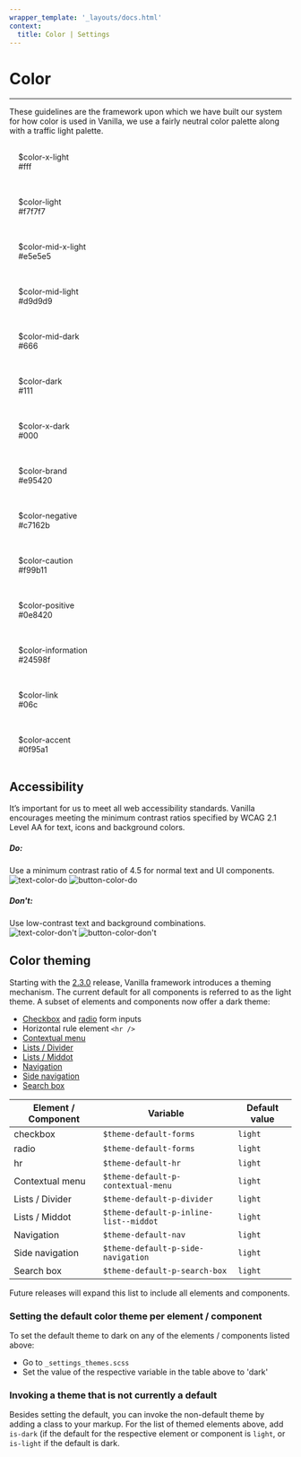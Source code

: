 ```yaml
---
wrapper_template: '_layouts/docs.html'
context:
  title: Color | Settings
---
```


# Color

<hr>

These guidelines are the framework upon which we have built our system for how color is used in Vanilla, we use a fairly neutral color palette along with a traffic light palette.

<div class="p-strip is-shallow">
  <div class="row">
    <div class="col-2 p-card u-no-padding">
      <div class="p-strip is-shallow is-bordered" style="background-color: #fff"></div>
      <p class="p-card__content u-no-margin" style="padding: 1rem">
        $color-x-light<br><span class="p-muted-heading">#fff</span>
      </p>
    </div>
    <div class="col-2 p-card u-no-padding">
      <div class="p-strip is-shallow is-bordered" style="background-color: #f7f7f7"></div>
      <p class="p-card__content u-no-margin" style="padding: 1rem">
        $color-light<br><span class="p-muted-heading">#f7f7f7</span>
      </p>
    </div>
    <div class="col-2 p-card u-no-padding">
      <div class="p-strip is-shallow is-bordered" style="background-color: #e5e5e5"></div>
      <p class="p-card__content u-no-margin" style="padding: 1rem">
        $color-mid-x-light<br><span class="p-muted-heading">#e5e5e5</span>
      </p>
    </div>
    <div class="col-2 p-card u-no-padding">
      <div class="p-strip is-shallow is-bordered" style="background-color: #d9d9d9"></div>
      <p class="p-card__content u-no-margin" style="padding: 1rem">
        $color-mid-light<br><span class="p-muted-heading">#d9d9d9</span>
      </p>
    </div>
  </div>
  <div class="row">
    <div class="col-2 p-card u-no-padding">
      <div class="p-strip is-shallow is-bordered" style="background-color: #666"></div>
      <p class="p-card__content u-no-margin" style="padding: 1rem">
        $color-mid-dark<br><span class="p-muted-heading">#666</span>
      </p>
    </div>
    <div class="col-2 p-card u-no-padding">
      <div class="p-strip is-shallow is-bordered" style="background-color: #111"></div>
      <p class="p-card__content u-no-margin" style="padding: 1rem">
        $color-dark<br><span class="p-muted-heading">#111</span>
      </p>
    </div>
    <div class="col-2 p-card u-no-padding">
      <div class="p-strip is-shallow is-bordered" style="background-color: #000"></div>
      <p class="p-card__content u-no-margin" style="padding: 1rem">
        $color-x-dark<br><span class="p-muted-heading">#000</span>
      </p>
    </div>
    <div class="col-2 p-card u-no-padding">
      <div class="p-strip is-shallow is-bordered" style="background-color: #e95420"></div>
      <p class="p-card__content u-no-margin" style="padding: 1rem">
        $color-brand<br><span class="p-muted-heading">#e95420</span>
      </p>
    </div>
  </div>
  <div class="row">
    <div class="col-2 p-card u-no-padding">
      <div class="p-strip is-shallow is-bordered" style="background-color: #c7162b"></div>
      <p class="p-card__content u-no-margin" style="padding: 1rem">
        $color-negative<br><span class="p-muted-heading">#c7162b</span>
      </p>
    </div>
    <div class="col-2 p-card u-no-padding">
      <div class="p-strip is-shallow is-bordered" style="background-color: #f99b11"></div>
      <p class="p-card__content u-no-margin" style="padding: 1rem">
        $color-caution<br><span class="p-muted-heading">#f99b11</span>
      </p>
    </div>
    <div class="col-2 p-card u-no-padding">
      <div class="p-strip is-shallow is-bordered" style="background-color: #0e8420"></div>
      <p class="p-card__content u-no-margin" style="padding: 1rem">
        $color-positive<br><span class="p-muted-heading">#0e8420</span>
      </p>
    </div>
    <div class="col-2 p-card u-no-padding">
      <div class="p-strip is-shallow is-bordered" style="background-color: #24598f"></div>
      <p class="p-card__content u-no-margin" style="padding: 1rem">
        $color-information<br><span class="p-muted-heading">#24598f</span>
      </p>
    </div>
  </div>
  <div class="row">
    <div class="col-2 p-card u-no-padding">
      <div class="p-strip is-shallow is-bordered" style="background-color: #06c"></div>
      <p class="p-card__content u-no-margin" style="padding: 1rem">
        $color-link<br><span class="p-muted-heading">#06c</span>
      </p>
    </div>
    <div class="col-2 p-card u-no-padding">
      <div class="p-strip is-shallow is-bordered" style="background-color: #0f95a1"></div>
      <p class="p-card__content u-no-margin" style="padding: 1rem">
        $color-accent<br><span class="p-muted-heading">#0f95a1</span>
      </p>
    </div>
  </div>
</div>

## Accessibility

It’s important for us to meet all web accessibility standards. Vanilla encourages meeting the minimum contrast ratios specified by WCAG 2.1 Level AA for text, icons and background colors.

<div class="p-strip is-shallow">
  <div class="row">
     <div class="col-4">
       <div class="p-notification--positive">
        <div class="p-notification__content">
          <h5 class="p-notification__title">Do:</h5>
          <span class="p-notification__message">Use a minimum contrast ratio of 4.5 for normal text and UI components.</span>
        </div>
       </div>
       <img class="p-image--bordered" src="https://assets.ubuntu.com/v1/e1183cd5-basics-text-color-do.png" alt="text-color-do">
       <img class="p-image--bordered" src="https://assets.ubuntu.com/v1/92607803-basics-button-color-do.png" alt="button-color-do">
     </div>
    <div class="col-4">
      <div class="p-notification--negative">
        <div class="p-notification__content">
          <h5 class="p-notification__title">Don't:</h5>
          <span class="p-notification__message">Use low-contrast text and background combinations.</span></div>
      </div>
      <img class="p-image--bordered" src="https://assets.ubuntu.com/v1/66aa056d-basics-text-color-don%27t.png" alt="text-color-don't">
      <img class="p-image--bordered" src="https://assets.ubuntu.com/v1/0929f834-basics-button-color-don%27t.png" alt="button-color-don't">
    </div>
  </div>
</div>

## Color theming

Starting with the [2.3.0](https://github.com/canonical/vanilla-framework/releases/tag/v2.3.0) release, Vanilla framework introduces a theming mechanism. The current default for all components is referred to as the light theme. A subset of elements and components now offer a dark theme:

- [Checkbox](/docs/base/forms#checkbox) and [radio](/docs/base/forms#radio-button) form inputs
- Horizontal rule element `<hr />`
- [Contextual menu](/docs/patterns/contextual-menu)
- [Lists / Divider](/docs/patterns/lists#responsive-divider)
- [Lists / Middot](/docs/patterns/lists#middot)
- [Navigation](/docs/patterns/navigation)
- [Side navigation](/docs/patterns/navigation#side-navigation)
- [Search box](/docs/patterns/search-box)

| Element / Component | Variable                               | Default value |
| ------------------- | -------------------------------------- | ------------- |
| checkbox            | `$theme-default-forms`                 | `light`       |
| radio               | `$theme-default-forms`                 | `light`       |
| hr                  | `$theme-default-hr`                    | `light`       |
| Contextual menu     | `$theme-default-p-contextual-menu`     | `light`       |
| Lists / Divider     | `$theme-default-p-divider`             | `light`       |
| Lists / Middot      | `$theme-default-p-inline-list--middot` | `light`       |
| Navigation          | `$theme-default-nav`                   | `light`       |
| Side navigation     | `$theme-default-p-side-navigation`     | `light`       |
| Search box          | `$theme-default-p-search-box`          | `light`       |

Future releases will expand this list to include all elements and components.

### Setting the default color theme per element / component

To set the default theme to dark on any of the elements / components listed above:

- Go to `_settings_themes.scss`
- Set the value of the respective variable in the table above to 'dark'

### Invoking a theme that is not currently a default

Besides setting the default, you can invoke the non-default theme by adding a class to your markup. For the list of themed elements above, add `is-dark` (if the default for the respective element or component is `light`, or `is-light` if the default is dark.
